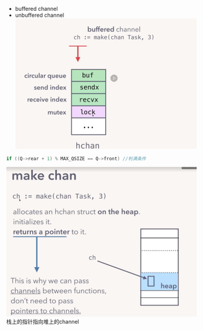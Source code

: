- buffered channel
- unbuffered channel
![img.png](../img/img.png)
  
```c++
if ((Q->rear + 1) % MAX_QSIZE == Q->front) //判满条件
```
  
![img.png](../img/img_1.png)
栈上的指针指向堆上的channel
